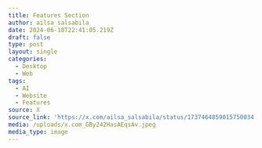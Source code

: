```yaml
---
title: Features Section
author: ailsa_salsabila
date: 2024-06-18T22:41:05.219Z
draft: false
type: post
layout: single
categories:
  - Desktop
  - Web
tags:
  - AI
  - Website
  - Features
source: X
source_link: 'https://x.com/ailsa_salsabila/status/1737464859015750034'
media: /uploads/x.com_GBy242HasAEqsAv.jpeg
media_type: image
---
```


